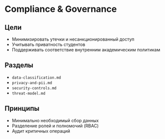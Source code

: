 # Compliance & Governance

## Цели

- Минимизировать утечки и несанкционированный доступ
- Учитывать приватность студентов
- Поддерживать соответствие внутренним академическим политикам

## Разделы

- `data-classification.md`
- `privacy-and-pii.md`
- `security-controls.md`
- `threat-model.md`

## Принципы

- Минимально необходимый сбор данных
- Разделение ролей и полномочий (RBAC)
- Аудит критичных операций
